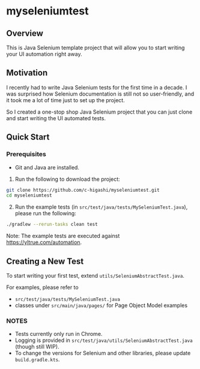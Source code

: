 # myseleniumtest

## Overview

This is Java Selenium template project that will allow you to start writing your UI automation right away.

## Motivation
I recently had to write Java Selenium tests for the first time in a decade.  I was surprised how Selenium documentation is still not so user-friendly, and it took me a lot of time just to set up the project.

So I created a one-stop shop Java Selenium project that you can just clone and start writing the UI automated tests.

## Quick Start

### Prerequisites
* Git and Java are installed.

1. Run the following to download the project:
```bash
git clone https://github.com/c-higashi/myseleniumtest.git
cd myseleniumtest
```

2. Run the example tests (in `src/test/java/tests/MySeleniumTest.java`), please run the following:
```bash
./gradlew --rerun-tasks clean test
```
Note: The example tests are executed against https://yltrue.com/automation.

## Creating a New Test
To start writing your first test, extend `utils/SeleniumAbstractTest.java`. 

For examples, please refer to
* `src/test/java/tests/MySeleniumTest.java`
* classes under `src/main/java/pages/` for Page Object Model examples

### NOTES
* Tests currently only run in Chrome.
* Logging is provided in  `src/test/java/utils/SeleniumAbstractTest.java` (though still WIP).
* To change the versions for Selenium and other libraries, please update `build.gradle.kts`.
